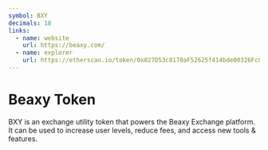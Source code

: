 ```yaml
---
symbol: BXY
decimals: 18
links:
  - name: website
    url: https://beaxy.com/
  - name: explorer
    url: https://etherscan.io/token/0x827D53c8170aF52625f414bde00326Fc8A085E86
---
```


# Beaxy Token

BXY is an exchange utility token that powers the Beaxy Exchange platform. It can be used to increase user levels, reduce fees, and access new tools & features.
